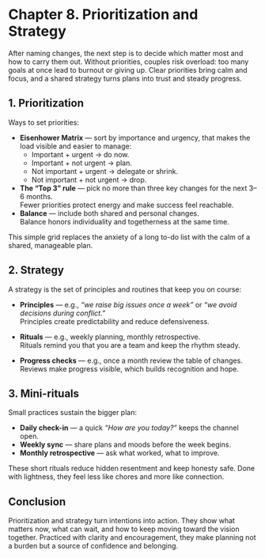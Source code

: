 # Chapter 8. Prioritization and Strategy

After naming changes, the next step is to decide which matter most and how to carry them out. Without priorities, couples risk overload: too many goals at once lead to burnout or giving up. Clear priorities bring calm and focus, and a shared strategy turns plans into trust and steady progress.

## 1. Prioritization

Ways to set priorities:

- **Eisenhower Matrix** — sort by importance and urgency, that makes the load visible and easier to manage:
    - Important + urgent → do now.
    - Important + not urgent → plan.
    - Not important + urgent → delegate or shrink.
    - Not important + not urgent → drop.
- **The “Top 3” rule** — pick no more than three key changes for the next 3–6 months.<br/>
  Fewer priorities protect energy and make success feel reachable.
- **Balance** — include both shared and personal changes.<br/>
  Balance honors individuality and togetherness at the same time.

This simple grid replaces the anxiety of a long to-do list with the calm of a shared, manageable plan.

## 2. Strategy

A strategy is the set of principles and routines that keep you on course:

- **Principles** — e.g., *“we raise big issues once a week”* or *“we avoid decisions during conflict.”*<br/>
  Principles create predictability and reduce defensiveness.

- **Rituals** — e.g., weekly planning, monthly retrospective.<br/>
  Rituals remind you that you are a team and keep the rhythm steady.

- **Progress checks** — e.g., once a month review the table of changes.<br/>
  Reviews make progress visible, which builds recognition and hope.

## 3. Mini-rituals

Small practices sustain the bigger plan:

- **Daily check-in** — a quick *“How are you today?”* keeps the channel open.
- **Weekly sync** — share plans and moods before the week begins.
- **Monthly retrospective** — ask what worked, what to improve.

These short rituals reduce hidden resentment and keep honesty safe. Done with lightness, they feel less like chores and more like connection.

## Conclusion

Prioritization and strategy turn intentions into action. They show what matters now, what can wait, and how to keep moving toward the vision together. Practiced with clarity and encouragement, they make planning not a burden but a source of confidence and belonging.
